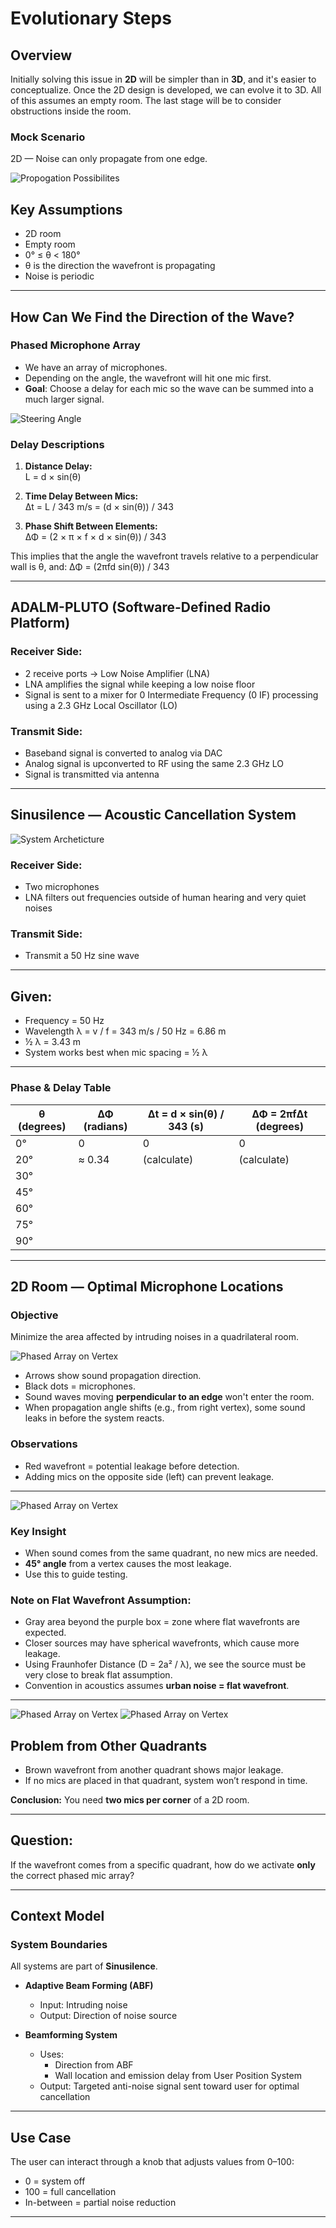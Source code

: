 # Evolutionary Steps

## Overview
Initially solving this issue in **2D** will be simpler than in **3D**, and it's easier to conceptualize. Once the 2D design is developed, we can evolve it to 3D. All of this assumes an empty room. The last stage will be to consider obstructions inside the room.

### Mock Scenario
2D — Noise can only propagate from one edge.

![Propogation Possibilites](./images/2-1-propogation-possibilites.png)

## Key Assumptions
- 2D room
- Empty room
- 0° ≤ θ < 180°
- θ is the direction the wavefront is propagating
- Noise is periodic

---

## How Can We Find the Direction of the Wave?

### Phased Microphone Array
- We have an array of microphones.
- Depending on the angle, the wavefront will hit one mic first.
- **Goal**: Choose a delay for each mic so the wave can be summed into a much larger signal.

![Steering Angle](./images/understanding-steering-angle.png)


### Delay Descriptions

1. **Distance Delay:**  
   L = d × sin(θ)

2. **Time Delay Between Mics:**  
   Δt = L / 343 m/s = (d × sin(θ)) / 343

3. **Phase Shift Between Elements:**  
   ΔΦ = (2 × π × f × d × sin(θ)) / 343

This implies that the angle the wavefront travels relative to a perpendicular wall is θ, and:
ΔΦ = (2πfd sin(θ)) / 343

---

## ADALM-PLUTO (Software-Defined Radio Platform)

### Receiver Side:
- 2 receive ports → Low Noise Amplifier (LNA)
- LNA amplifies the signal while keeping a low noise floor
- Signal is sent to a mixer for 0 Intermediate Frequency (0 IF) processing using a 2.3 GHz Local Oscillator (LO)

### Transmit Side:
- Baseband signal is converted to analog via DAC
- Analog signal is upconverted to RF using the same 2.3 GHz LO
- Signal is transmitted via antenna

---

## Sinusilence — Acoustic Cancellation System

![System Archeticture](./images/hardware-arch.png)

### Receiver Side:
- Two microphones 
- LNA filters out frequencies outside of human hearing and very quiet noises

### Transmit Side:
- Transmit a 50 Hz sine wave

---

## Given:
- Frequency = 50 Hz  
- Wavelength λ = v / f = 343 m/s / 50 Hz = 6.86 m  
- ½ λ = 3.43 m  
- System works best when mic spacing = ½ λ

---

### Phase & Delay Table

| θ (degrees) | ΔΦ (radians) | Δt = d × sin(θ) / 343 (s) | ΔΦ = 2πfΔt (degrees) |
|-------------|----------------|-----------------------------|------------------------|
| 0°          | 0              | 0                           | 0                      |
| 20°         | ≈ 0.34         | (calculate)                 | (calculate)            |
| 30°         |                |                             |                        |
| 45°         |                |                             |                        |
| 60°         |                |                             |                        |
| 75°         |                |                             |                        |
| 90°         |                |                             |                        |

---

## 2D Room — Optimal Microphone Locations

### Objective
Minimize the area affected by intruding noises in a quadrilateral room.

![Phased Array on Vertex](./images/optimal-mic-positions.png)

- Arrows show sound propagation direction.
- Black dots = microphones.
- Sound waves moving **perpendicular to an edge** won't enter the room.
- When propagation angle shifts (e.g., from right vertex), some sound leaks in before the system reacts.

### Observations
- Red wavefront = potential leakage before detection.
- Adding mics on the opposite side (left) can prevent leakage.

---

![Phased Array on Vertex](./images/optimal-mic-positions2.png)


### Key Insight
- When sound comes from the same quadrant, no new mics are needed.
- **45° angle** from a vertex causes the most leakage.
- Use this to guide testing.

### Note on Flat Wavefront Assumption:
- Gray area beyond the purple box = zone where flat wavefronts are expected.
- Closer sources may have spherical wavefronts, which cause more leakage.
- Using Fraunhofer Distance (D = 2a² / λ), we see the source must be very close to break flat assumption.
- Convention in acoustics assumes **urban noise = flat wavefront**.

---

![Phased Array on Vertex](./images/optimal-mic-pos3.png.png)
![Phased Array on Vertex](./images/optimal-mic-pos4.png.png)


## Problem from Other Quadrants

- Brown wavefront from another quadrant shows major leakage.
- If no mics are placed in that quadrant, system won’t respond in time.

**Conclusion:** You need **two mics per corner** of a 2D room.

---

## Question:
If the wavefront comes from a specific quadrant, how do we activate **only** the correct phased mic array?

---

## Context Model

### System Boundaries

All systems are part of **Sinusilence**.

- **Adaptive Beam Forming (ABF)**  
  - Input: Intruding noise  
  - Output: Direction of noise source

- **Beamforming System**  
  - Uses:  
    - Direction from ABF  
    - Wall location and emission delay from User Position System  
  - Output: Targeted anti-noise signal sent toward user for optimal cancellation

---

## Use Case

The user can interact through a knob that adjusts values from 0–100:

- 0 = system off  
- 100 = full cancellation  
- In-between = partial noise reduction

---
